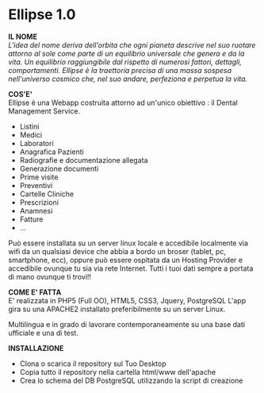 <h1>Ellipse 1.0</h1>


<strong>IL NOME</strong><br/>
<i>L'idea del nome deriva dell'orbita che ogni pianeta descrive nel suo ruotare attorno al sole come parte di un equilibrio universale che genera e da la vita. Un equilibrio raggiungibile dal rispetto di numerosi fattori, dettagli, comportamenti.
Ellipse è la traettoria precisa di una massa sospesa nell'universo cosmico che, nel suo andare, perfeziona e perpetua la vita.</i>

<strong>COS'E'</strong><br/>
Ellipse è una Webapp costruita attorno ad un'unico obiettivo : il Dental Management Service.
<br/>
<ul>
  <li>Listini</li>
  <li>Medici</li>
  <li>Laboratori</li>
  <li>Anagrafica Pazienti</li>
  <li>Radiografie e documentazione allegata</li>
  <li>Generazione documenti</li>
  <li>Prime visite</li>
  <li>Preventivi</li>
  <li>Cartelle Cliniche</li>
  <li>Prescrizioni</li>
  <li>Anamnesi</li>
  <li>Fatture</li>
  <li>...</li>

</ul>

Può essere installata su un server linux locale e accedibile localmente via wifi da un qualsiasi device che abbia a bordo un broser (tablet, pc, smartphone, ecc), oppure può essere ospitata da un Hosting Provider e accedibile ovunque tu sia via rete Internet. Tutti i tuoi dati sempre a portata di mano ovunque ti trovi!!

<strong>COME E' FATTA</strong><br/>
E' realizzata in PHP5 (Full OO), HTML5, CSS3, Jquery, PostgreSQL
L'app gira su una APACHE2 installato preferibilmente su un server Linux.

Multilingua e in grado di lavorare contemporaneamente su una base dati ufficiale e una di test.

<strong>INSTALLAZIONE</strong><br/>
<ul>
  <li>Clona o scarica il repository sul Tuo Desktop</li>
  <li>Copia tutto il repository nella cartella html/www dell'apache</li>
  <li>Crea lo schema del DB PostgreSQL utilizzando la script di creazione</li>
</ul>
